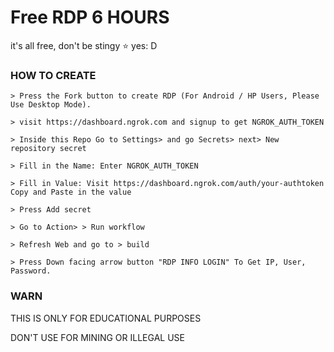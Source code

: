# Free RDP 6 HOURS
it's all free, don't be stingy ⭐️ yes: D

### HOW TO CREATE
```
> Press the Fork button to create RDP (For Android / HP Users, Please Use Desktop Mode).

> visit https://dashboard.ngrok.com and signup to get NGROK_AUTH_TOKEN

> Inside this Repo Go to Settings> and go Secrets> next> New repository secret

> Fill in the Name: Enter NGROK_AUTH_TOKEN

> Fill in Value: Visit https://dashboard.ngrok.com/auth/your-authtoken Copy and Paste in the value

> Press Add secret 

> Go to Action> > Run workflow

> Refresh Web and go to > build

> Press Down facing arrow button "RDP INFO LOGIN" To Get IP, User, Password.
```
### WARN

THIS IS ONLY FOR EDUCATIONAL PURPOSES

DON'T USE FOR MINING OR ILLEGAL USE
